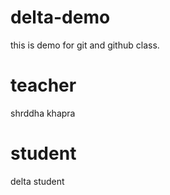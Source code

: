 # delta-demo
this is demo for git and github class.

# teacher
shrddha khapra

# student
delta student
